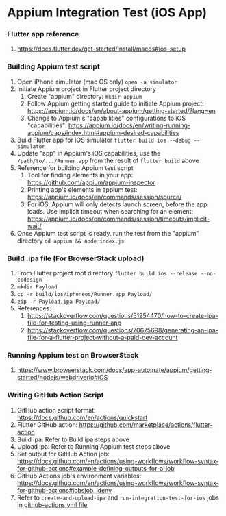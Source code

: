 # Appium Integration Test (iOS App)

### Flutter app reference
1. https://docs.flutter.dev/get-started/install/macos#ios-setup

### Building Appium test script
1. Open iPhone simulator (mac OS only)
`open -a simulator`
2. Initiate Appium project in Flutter project directory
    1. Create "appium" directory: `mkdir appium`
    2. Follow Appium getting started guide to initiate Appium project: https://appium.io/docs/en/about-appium/getting-started/?lang=en
    3. Change to Appium's "capabilities" configurations to iOS "capabilities": https://appium.io/docs/en/writing-running-appium/caps/index.html#appium-desired-capabilities
3. Build Flutter app for iOS simulator
`flutter build ios --debug --simulator`
4. Update "app" in Appium's iOS capabilities, use the `/path/to/.../Runner.app` from the result of `flutter build` above
5. Reference for building Appium test script
    1. Tool for finding elements in your app: https://github.com/appium/appium-inspector
    2. Printing app's elements in appium test: https://appium.io/docs/en/commands/session/source/
    3. For iOS, Appium will only detects launch screen, before the app loads. Use implicit timeout when searching for an element: https://appium.io/docs/en/commands/session/timeouts/implicit-wait/
6. Once Appium test script is ready, run the test from the "appium" directory
`cd appium && node index.js`

### Build .ipa file (For BrowserStack upload)
1. From Flutter project root directory
`flutter build ios --release --no-codesign`
2. `mkdir Payload`
3. `cp -r build/ios/iphoneos/Runner.app Payload/`
4. `zip -r Payload.ipa Payload/`
5. References:
    1. https://stackoverflow.com/questions/51254470/how-to-create-ipa-file-for-testing-using-runner-app
    2. https://stackoverflow.com/questions/70675698/generating-an-ipa-file-for-a-flutter-project-without-a-paid-dev-account

### Running Appium test on BrowserStack
1. https://www.browserstack.com/docs/app-automate/appium/getting-started/nodejs/webdriverio#iOS

### Writing GitHub Action Script
1. GitHub action script format: https://docs.github.com/en/actions/quickstart
2. Flutter GitHub action: https://github.com/marketplace/actions/flutter-action
3. Build ipa: Refer to Build ipa steps above
4. Upload ipa: Refer to Running Appium test steps above
5. Set output for GitHub Action job: https://docs.github.com/en/actions/using-workflows/workflow-syntax-for-github-actions#example-defining-outputs-for-a-job
6. GitHub Actions job's environment variables: https://docs.github.com/en/actions/using-workflows/workflow-syntax-for-github-actions#jobsjob_idenv
7. Refer to `create-and-upload-ipa` and `run-integration-test-for-ios` jobs in [github-actions.yml file](.github/workflows/github-actions.yml)